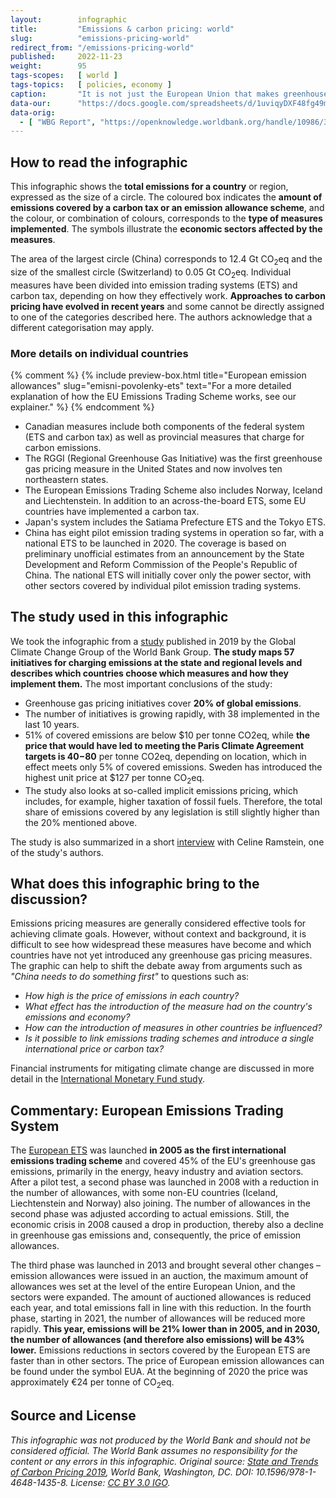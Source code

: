 ```yaml
---
layout:        infographic
title:         "Emissions & carbon pricing: world"
slug:          "emissions-pricing-world"
redirect_from: "/emissions-pricing-world"
published:     2022-11-23
weight:        95
tags-scopes:   [ world ]
tags-topics:   [ policies, economy ]
caption:       "It is not just the European Union that makes greenhouse gas emitters pay – carbon taxes and emission trading systems have also been established in many other countries around the world."
data-our:      "https://docs.google.com/spreadsheets/d/1uviqyDXF48fg49m9MKZV-ghN_nmoteMqfFgt01ouqjg/edit?usp=sharing"
data-orig:
  - [ "WBG Report", "https://openknowledge.worldbank.org/handle/10986/31755" ]
---
```


## How to read the infographic

This infographic shows the **total emissions for a country** or region, expressed as the size of a circle. The coloured box indicates the **amount of emissions covered by a carbon tax or an emission allowance scheme**, and the colour, or combination of colours, corresponds to the **type of measures implemented**. The symbols illustrate the **economic sectors affected by the measures**.

The area of the largest circle (China) corresponds to 12.4 Gt <glossary id="co2eq">CO<sub>2</sub>eq</glossary> and the size of the smallest circle (Switzerland) to 0.05 Gt CO<sub>2</sub>eq. Individual measures have been divided into emission trading systems (ETS) and carbon tax, depending on how they effectively work. **Approaches to carbon pricing have evolved in recent years** and some cannot be directly assigned to one of the categories described here. The authors acknowledge that a different categorisation may apply.

### More details on individual countries
{% comment %}
{% include preview-box.html
    title="European emission allowances"
    slug="emisni-povolenky-ets"
    text="For a more detailed explanation of how the EU Emissions Trading Scheme works, see our explainer."
%}
{% endcomment %}
* Canadian measures include both components of the federal system (ETS and carbon tax) as well as provincial measures that charge for carbon emissions.
* The RGGI (Regional Greenhouse Gas Initiative) was the first greenhouse gas pricing measure in the United States and now involves ten northeastern states.
* The European Emissions Trading Scheme also includes Norway, Iceland and Liechtenstein. In addition to an across-the-board ETS, some EU countries have implemented a carbon tax.
* Japan's system includes the Satiama Prefecture ETS and the Tokyo ETS.
* China has eight pilot emission trading systems in operation so far, with a national ETS to be launched in 2020. The coverage is based on preliminary unofficial estimates from an announcement by the State Development and Reform Commission of the People's Republic of China. The national ETS will initially cover only the power sector, with other sectors covered by individual pilot emission trading systems.

## The study used in this infographic

We took the infographic from a [study](https://openknowledge.worldbank.org/handle/10986/31755) published in 2019 by the Global Climate Change Group of the World Bank Group. **The study maps 57 initiatives for charging emissions at the state and regional levels and describes which countries choose which measures and how they implement them.** The most important conclusions of the study:

* Greenhouse gas pricing initiatives cover **20% of global emissions**.
* The number of initiatives is growing rapidly, with 38 implemented in the last 10 years.
* 51% of covered emissions are below $10 per tonne CO2eq, while **the price that would have led to meeting the Paris Climate Agreement targets is $40-$80** per tonne CO2eq, depending on location, which in effect meets only 5% of covered emissions. Sweden has introduced the highest unit price at $127 per tonne  CO<sub>2</sub>eq.
* The study also looks at so-called implicit emissions pricing, which includes, for example, higher taxation of fossil fuels. Therefore, the total share of emissions covered by any legislation is still slightly higher than the 20% mentioned above.

The study is also summarized in a short [interview](https://www.youtube.com/watch?v=jBcpZahjKcE)
with Celine Ramstein, one of the study's authors.

## What does this infographic bring to the discussion?

Emissions pricing measures are generally considered effective tools for achieving climate goals. However, without context and background, it is difficult to see how widespread these measures have become and which countries have not yet introduced any greenhouse gas pricing measures. The graphic can help to shift the debate away from arguments such as *"China needs to do something first"* to questions such as:

* *How high is the price of emissions in each country?*
* *What effect has the introduction of the measure had on the country's emissions and economy?*
* *How can the introduction of measures in other countries be influenced?*
* *Is it possible to link emissions trading schemes and introduce a single international price or carbon tax?*

Financial instruments for mitigating climate change are discussed in more detail in the [International Monetary Fund study](https://www.imf.org/en/Publications/FM/Issues/2019/09/12/fiscal-monitor-october-2019)<!--, from which we have translated [infographic](/infographics/mitigacni-opatreni-mmf), which compares the different mechanisms for controlling greenhouse gas emissions-->.

## Commentary: European Emissions Trading System

The [European ETS](https://ec.europa.eu/clima/policies/ets_en) was launched **in 2005 as the first international emissions trading scheme** and covered 45% of the EU's greenhouse gas emissions, primarily in the energy, heavy industry and aviation sectors. After a pilot test, a second phase was launched in 2008 with a reduction in the number of allowances, with some non-EU countries (Iceland, Liechtenstein and Norway) also joining. The number of allowances in the second phase was adjusted according to actual emissions. Still, the economic crisis in 2008 caused a drop in production, thereby also a decline in greenhouse gas emissions and, consequently, the price of emission allowances.

The third phase was launched in 2013 and brought several other changes – emission allowances were issued in an auction, the maximum amount of allowances wes set at the level of the entire European Union, and the sectors were expanded. The amount of auctioned allowances is reduced each year, and total emissions fall in line with this reduction. In the fourth phase, starting in 2021, the number of allowances will be reduced more rapidly. **This year, emissions will be 21% lower than in 2005, and in 2030, the number of allowances (and therefore also emissions) will be 43% lower.** Emissions reductions in sectors covered by the European ETS are faster than in other sectors. The price of European emission allowances can be found under the symbol EUA. At the beginning of 2020 the price was approximately €24 per tonne of CO<sub>2</sub>eq.

## Source and License

_This infographic was not produced by the World Bank and should not be considered official. The World Bank assumes no responsibility for the content or any errors in this infographic. Original source: [State and Trends of Carbon Pricing 2019](https://openknowledge.worldbank.org/handle/10986/31755), World Bank, Washington, DC. DOI: 10.1596/978-1-4648-1435-8. License: [CC BY 3.0 IGO](https://creativecommons.org/licenses/by/3.0/igo/)._

